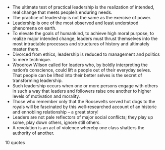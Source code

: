  - The ultimate test of practical leadership is the realization of intended, real change that meets people’s enduring needs.
 - The practice of leadership is not the same as the exercise of power.
 - Leadership is one of the most observed and least understood phenomena on earth.
 - To elevate the goals of humankind, to achieve high moral purpose, to realize major intended change, leaders must thrust themselves into the most intractable processes and structures of history and ultimately master them.
 - Divorced from ethics, leadership is reduced to management and politics to mere technique.
 - Woodrow Wilson called for leaders who, by boldly interpreting the nation’s conscience, could lift a people out of their everyday selves. That people can be lifted into their better selves is the secret of transforming leadership.
 - Such leadership occurs when one or more persons engage with others in such a way that leaders and followers raise one another to higher levels of motivation and morality.
 - Those who remember only that the Roosevelts served hot dogs to the royals will be fascinated by this well-researched account of an historic and ennobling relationship – a great story!
 - Leaders are not pale reflectors of major social conflicts; they play up some, play down others, ignore still others.
 - A revolution is an act of violence whereby one class shatters the authority of another.

10 quotes